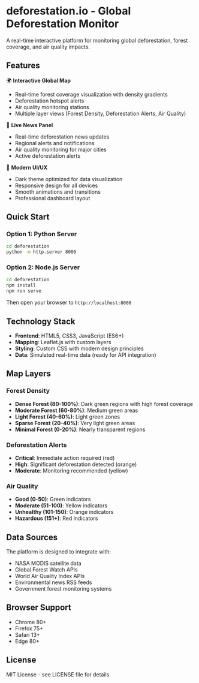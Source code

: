 # deforestation.io - Global Deforestation Monitor

A real-time interactive platform for monitoring global deforestation, forest coverage, and air quality impacts.

## Features

🌍 **Interactive Global Map**
- Real-time forest coverage visualization with density gradients
- Deforestation hotspot alerts
- Air quality monitoring stations
- Multiple layer views (Forest Density, Deforestation Alerts, Air Quality)

📰 **Live News Panel**
- Real-time deforestation news updates
- Regional alerts and notifications
- Air quality monitoring for major cities
- Active deforestation alerts

🎨 **Modern UI/UX**
- Dark theme optimized for data visualization
- Responsive design for all devices
- Smooth animations and transitions
- Professional dashboard layout

## Quick Start

### Option 1: Python Server
```bash
cd deforestation
python -m http.server 8000
```

### Option 2: Node.js Server
```bash
cd deforestation
npm install
npm run serve
```

Then open your browser to `http://localhost:8000`

## Technology Stack

- **Frontend**: HTML5, CSS3, JavaScript (ES6+)
- **Mapping**: Leaflet.js with custom layers
- **Styling**: Custom CSS with modern design principles
- **Data**: Simulated real-time data (ready for API integration)

## Map Layers

### Forest Density
- **Dense Forest (80-100%)**: Dark green regions with high forest coverage
- **Moderate Forest (60-80%)**: Medium green areas
- **Light Forest (40-60%)**: Light green zones
- **Sparse Forest (20-40%)**: Very light green areas
- **Minimal Forest (0-20%)**: Nearly transparent regions

### Deforestation Alerts
- **Critical**: Immediate action required (red)
- **High**: Significant deforestation detected (orange)
- **Moderate**: Monitoring recommended (yellow)

### Air Quality
- **Good (0-50)**: Green indicators
- **Moderate (51-100)**: Yellow indicators
- **Unhealthy (101-150)**: Orange indicators
- **Hazardous (151+)**: Red indicators

## Data Sources

The platform is designed to integrate with:
- NASA MODIS satellite data
- Global Forest Watch APIs
- World Air Quality Index APIs
- Environmental news RSS feeds
- Government forest monitoring systems

## Browser Support

- Chrome 80+
- Firefox 75+
- Safari 13+
- Edge 80+

## License

MIT License - see LICENSE file for details
